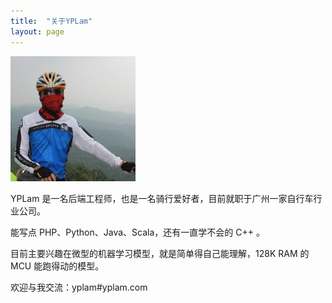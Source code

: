 ```yaml
---
title:  "关于YPLam"
layout: page
---
```


![yplam](/assets/yplam.jpg)

YPLam 是一名后端工程师，也是一名骑行爱好者，目前就职于广州一家自行车行业公司。

能写点 PHP、Python、Java、Scala，还有一直学不会的 C++ 。

目前主要兴趣在微型的机器学习模型，就是简单得自己能理解，128K RAM 的 MCU 能跑得动的模型。

欢迎与我交流：yplam#yplam.com
